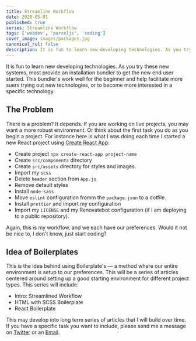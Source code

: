 ```yaml
---
title: Streamline Workflow
date: 2020-05-01
published: true
series: Streamline Workflow
tags: ['webdev', 'parceljs', 'coding']
cover_image: images/packages.jpg
canonical_rul: false
description: It is fun to learn new developing technologies. As you try these new systems, most provide an installation bundler to get the new end user started. This bundler's work well for the beginner and help facilitate more suers trying out new technologies, or to become more interested in a specific technology.
---
```


It is fun to learn new developing technologies. As you try these new systems, most provide an installation bundler to get the new end user started. This bundler's work well for the beginner and help facilitate more suers trying out new technologies, or to become more interested in a specific technology.

## The Problem
There is a problem? It depends. If you are working on live projects, you may want a more robust environment. Or think about the first task you do as you begin a project. For instance here is what I was doing each time I started a new React project using [Create React App]():
- Create project `npx create-react-app project-name`
- Create `src/components` directory
- Create `src/assets` directory for styles and images.
- Import my `scss`
- Delete `header` section from `App.js`
- Remove default styles
- Install `node-sass`
- Move `eslint` configuration fromm the `package.json` to a dotfile.
- Install `prettier` and import my configuration
- Import my `LICENSE` and my Renovatebot configuration (if I am deploying to a public repository).

Again, this is my workflow, and we each have our preferences. Would it not be nice to, I don't know, just start coding?

## Idea of Boilerplates
This is the idea behind using Boilerplate's &mdash; a method where our entire environment is setup to our preferences. This will be a series of articles centered around setting up a good starting environment for different project types. This series will include:

- Intro: Streamlined Workflow
- HTML with SCSS Boilerplate
- React Boilerplate

This may develop into long term series of articles that I will build over time. If you have a specific task you want to include, please send me a message on [Twitter](https://twitter.com/EclecticCoding) or an [Email](mailto:chuck@eclecticsaddlebag.com).
